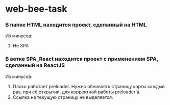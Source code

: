 # web-bee-task

<h3>В папке HTML находится проект, сделанный на HTML</h3>

Из минусов:
1. Не SPA

<h3>В ветке SPA_React находится проект с применением SPA, сделанный на ReactJS</h3>

Из минусов:
1. Плохо работает preloader. Нужно обновлять страницу карты каждый раз, при её открытии, для корректной работы preloader'а.
2. Ссылка на текущую страницу не выделяется.
